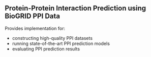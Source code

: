 ## Protein-Protein Interaction Prediction using BioGRID PPI Data  

Provides implementation for:  
- constructing high-quality PPI datasets  
- running state-of-the-art PPI prediction models  
- evaluating PPI prediction results
